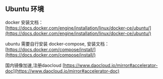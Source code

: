 
## Ubuntu 环境

docker 安装文档：[https://docs.docker.com/engine/installation/linux/docker-ce/ubuntu/](https://docs.docker.com/engine/installation/linux/docker-ce/ubuntu/)

ubuntu 需要自行安装 docker-compose, 安装文档：[https://docs.docker.com/compose/install/](https://docs.docker.com/compose/install/)

国内镜像加速,注册daocloud [https://www.daocloud.io/mirror#accelerator-doc](https://www.daocloud.io/mirror#accelerator-doc)
